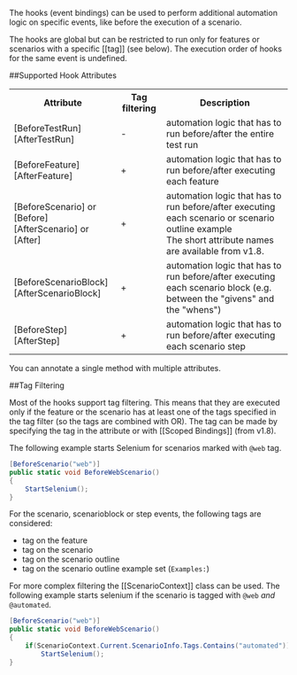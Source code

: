 The hooks (event bindings) can be used to perform additional automation logic on specific events, like before the execution of a scenario.

The hooks are global but can be restricted to run only for features or scenarios with a specific [[tag]] (see below). The execution order of hooks for the same event is undefined.

##Supported Hook Attributes

<table>
    <tr>
        <th>Attribute</th>
        <th>Tag filtering</th>
        <th>Description</th>
    </tr>
    <tr>
        <td>[BeforeTestRun]<br/>[AfterTestRun]</td>
        <td>-</td>
        <td>automation logic that has to run before/after the entire test run</td>
    </tr>
    <tr>
        <td>[BeforeFeature]<br/>[AfterFeature]</td>
        <td>+</td>
        <td>automation logic that has to run before/after executing each feature</td>
    </tr>
    <tr>
        <td>[BeforeScenario] or [Before]<br/>[AfterScenario] or [After]</td>
        <td>+</td>
        <td>automation logic that has to run before/after executing each scenario or scenario outline example<br/>
            The short attribute names are available from v1.8.</td>
    </tr>
    <tr>
        <td>[BeforeScenarioBlock]<br/>[AfterScenarioBlock]</td>
        <td>+</td>
        <td>automation logic that has to run before/after executing each scenario block (e.g. between the "givens" and the "whens")</td>
    </tr>
    <tr>
        <td>[BeforeStep]<br/>[AfterStep]</td>
        <td>+</td>
        <td>automation logic that has to run before/after executing each scenario step</td>
    </tr>
</table>

You can annotate a single method with multiple attributes.

##Tag Filtering

Most of the hooks support tag filtering. This means that they are executed only if the feature or the scenario has at least one of the tags specified in the tag filter (so the tags are combined with OR). The tag can be made by specifying the tag in the attribute or with [[Scoped Bindings]] (from v1.8).

The following example starts Selenium for scenarios marked with `@web` tag.

```c#
[BeforeScenario("web")]
public static void BeforeWebScenario()
{
    StartSelenium();
}
```

For the scenario, scenarioblock or step events, the following tags are considered:

* tag on the feature
* tag on the scenario
* tag on the scenario outline
* tag on the scenario outline example set (`Examples:`)

For more complex filtering the [[ScenarioContext]] class can be used. The following example starts selenium if the scenario is tagged with `@web` _and_ `@automated`.


```c#
[BeforeScenario("web")]
public static void BeforeWebScenario()
{
    if(ScenarioContext.Current.ScenarioInfo.Tags.Contains("automated"))
        StartSelenium();
}
```

